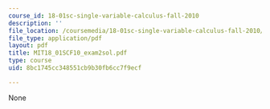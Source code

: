 ```yaml
---
course_id: 18-01sc-single-variable-calculus-fall-2010
description: ''
file_location: /coursemedia/18-01sc-single-variable-calculus-fall-2010/8bc1745cc348551cb9b30fb6cc7f9ecf_MIT18_01SCF10_exam2sol.pdf
file_type: application/pdf
layout: pdf
title: MIT18_01SCF10_exam2sol.pdf
type: course
uid: 8bc1745cc348551cb9b30fb6cc7f9ecf

---
```

None